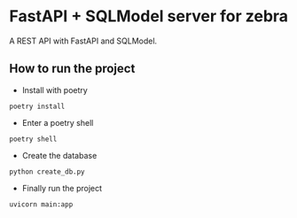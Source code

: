 # FastAPI + SQLModel server for zebra
A REST API with FastAPI and SQLModel.

## How to run the project
- Install with poetry
```
poetry install
```

- Enter a poetry shell
```
poetry shell
```

- Create the database
```
python create_db.py

```

- Finally run the project
```
uvicorn main:app
```
